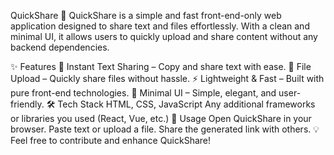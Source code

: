 QuickShare 🚀
QuickShare is a simple and fast front-end-only web application designed to share text and files effortlessly. With a clean and minimal UI, it allows users to quickly upload and share content without any backend dependencies.

✨ Features
📄 Instant Text Sharing – Copy and share text with ease.
📂 File Upload – Quickly share files without hassle.
⚡ Lightweight & Fast – Built with pure front-end technologies.
🎨 Minimal UI – Simple, elegant, and user-friendly.
🛠️ Tech Stack
HTML, CSS, JavaScript
Any additional frameworks or libraries you used (React, Vue, etc.)
🚀 Usage
Open QuickShare in your browser.
Paste text or upload a file.
Share the generated link with others.
💡 Feel free to contribute and enhance QuickShare!
